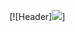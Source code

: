 [![Header]<img src="https://user-images.githubusercontent.com/10655078/89107829-22fd2b80-d40a-11ea-8805-180135fc3486.png"/>]
